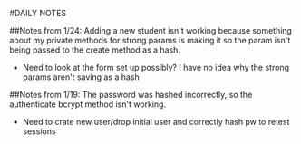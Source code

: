 #DAILY NOTES

##Notes from 1/24:
Adding a new student isn't working because something about my private methods for strong params is making it so the param isn't being passed to the create method as a hash.
- Need to look at the form set up possibly? I have no idea why the strong params aren't saving as a hash

##Notes from 1/19:
The password was hashed incorrectly, so the authenticate bcrypt method isn't working.
- Need to crate new user/drop initial user and correctly hash pw to retest sessions

